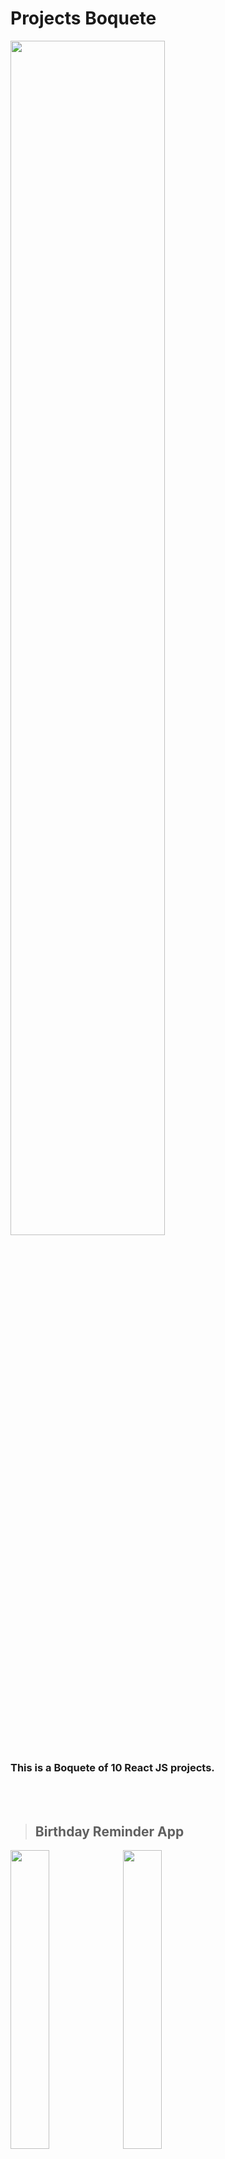 
# Projects Boquete
<img src="https://user-images.githubusercontent.com/52380781/130362309-8099b173-ce65-48f9-8053-3b0eac18b2a8.png" width="70%">

### This is a Boquete of 10 React JS projects.
<br /><br />

> ## Birthday Reminder App
<p float=left>
<img src="https://user-images.githubusercontent.com/52380781/130225234-6c96db77-4b1e-480c-bb60-a73f1a21f978.png" width="35%">
<img src="https://user-images.githubusercontent.com/52380781/130225174-6ae257f3-74c0-4ad0-be11-ffc714db12bc.png" width="35%">
</p>

<br />

> ## Tour Book App
<p float=left>
<img src="https://user-images.githubusercontent.com/52380781/130225275-415f4f9e-abf0-489f-86a2-ef8cee6b565c.png" width="35%">
<img src="https://user-images.githubusercontent.com/52380781/130225302-2a293620-b7be-4560-92de-b18ef85fd765.png" width="35%">
</p>

<br />

> ## Reviews App
<p float=left>
<img src="https://user-images.githubusercontent.com/52380781/130346822-de10c112-6e4c-474b-873b-08495368bffc.png" width="70%">
</p>

<br />

> ## FAQ App
<p float=left>
<img src="https://user-images.githubusercontent.com/52380781/130346493-23d837cd-3572-4633-9295-fa2b41de33e6.png" width="100%">
</p>

<br />

> ## Menu App
<p float=left>
<img src="https://user-images.githubusercontent.com/52380781/130362427-de7f8c90-9a71-4a85-8673-52969433a63c.png" width="100%">
</p>

<br />

> ## Lorem Ipsum Generator App
<p float=left>
<img src="https://user-images.githubusercontent.com/52380781/130495582-4bd9acaf-209f-42e3-a142-4dd2ea824372.png" width="100%">
</p>
